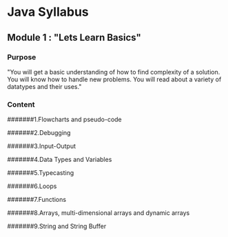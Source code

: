 # Java Syllabus

## Module 1 : "Lets Learn Basics"

### Purpose

"You will get a basic understanding of how to find complexity of a solution. You will know how to handle new problems. You will read about a variety of datatypes and their uses."

### Content
#######1.Flowcharts and pseudo-code 

#######2.Debugging

#######3.Input-Output 

#######4.Data Types and Variables 

#######5.Typecasting 

#######6.Loops 

#######7.Functions 

#######8.Arrays, multi-dimensional arrays and dynamic arrays 

#######9.String and String Buffer



